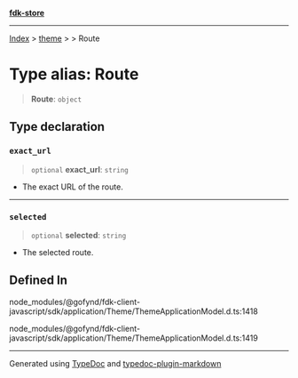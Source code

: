 [**fdk-store**](../../../README.md)
***

[Index](../../../API.md) > [theme](../../README.md) > [<internal>](../README.md) > Route

# Type alias: Route

> **Route**: `object`

## Type declaration

### `exact_url`

> `optional` **exact\_url**: `string`

- The exact URL of the route.

***

### `selected`

> `optional` **selected**: `string`

- The selected route.

## Defined In

node\_modules/@gofynd/fdk-client-javascript/sdk/application/Theme/ThemeApplicationModel.d.ts:1418

node\_modules/@gofynd/fdk-client-javascript/sdk/application/Theme/ThemeApplicationModel.d.ts:1419

***
Generated using [TypeDoc](https://typedoc.org/) and [typedoc-plugin-markdown](https://www.npmjs.com/package/typedoc-plugin-markdown)
